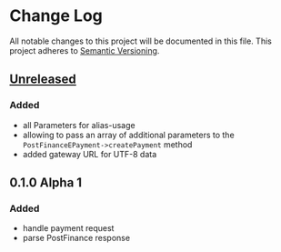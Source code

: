 # Change Log
All notable changes to this project will be documented in this file.
This project adheres to [Semantic Versioning](http://semver.org/).

## [Unreleased][unreleased]
### Added
- all Parameters for alias-usage
- allowing to pass an array of additional parameters to the `PostFinanceEPayment->createPayment` method
- added gateway URL for UTF-8 data

## 0.1.0 Alpha 1
### Added
- handle payment request
- parse PostFinance response

[unreleased]: https://github.com/whatwedo/PostFinanceEPayment/compare/master...develop
